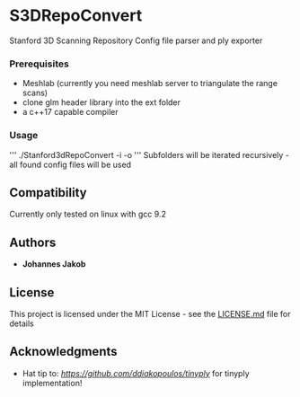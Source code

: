 # S3DRepoConvert
Stanford 3D Scanning Repository Config file parser and ply exporter


### Prerequisites
- Meshlab (currently you need meshlab server to triangulate the range scans)
- clone glm header library into the ext folder
- a c++17 capable compiler

### Usage
'''
./Stanford3dRepoConvert -i <parent folder where config file is> -o <folder where to store the results>
'''
Subfolders will be iterated recursively - all found config files will be used


## Compatibility
Currently only tested on linux with gcc 9.2

## Authors
* **Johannes Jakob**

## License
This project is licensed under the MIT License - see the [LICENSE.md](LICENSE.md) file for details

## Acknowledgments
* Hat tip to: *https://github.com/ddiakopoulos/tinyply* for tinyply implementation!
